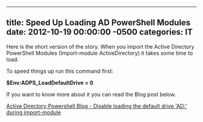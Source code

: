 ﻿---

title:  Speed Up Loading AD PowerShell Modules
date:   2012-10-19 00:00:00 -0500
categories: IT
---






Here is the short version of the story. When you import the Active Directory PowerShell Modules (Import-module ActiveDirectory) it takes some time to load.

To speed things up run this command first:

<b>$Env:ADPS_LoadDefaultDrive = 0</b>

If you want to know more about it you can read the Blog post below.

<a href="http://blogs.msdn.com/b/adpowershell/archive/2010/04/12/disable-loading-the-default-drive-ad-during-import-module.aspx">Active Directory Powershell Blog - Disable loading the default drive 'AD:' during import-module</a>


